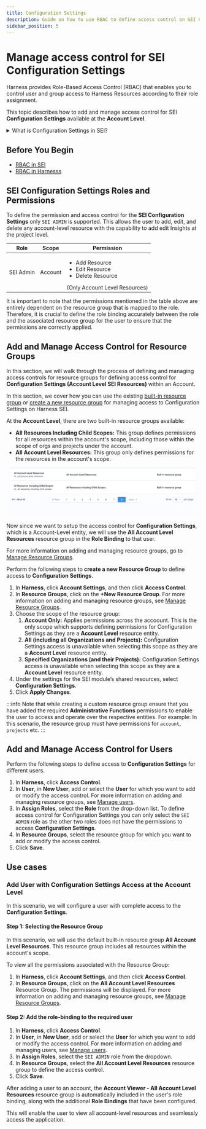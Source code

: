 ```yaml
---
title: Configuration Settings
description: Guide on how to use RBAC to define access control on SEI Configuration Settings at the Account Level.
sidebar_position: 5
---
```


# Manage access control for SEI Configuration Settings

Harness provides Role-Based Access Control (RBAC) that enables you to control user and group access to Harness Resources according to their role assignment.

This topic describes how to add and manage access control for SEI **Configuration Settings** available at the **Account Level**.

<details>
<summary>What is Configuration Settings in SEI?</summary>

Configuration Settings refers to all the SEI module resources that are available at the **Account Level**. For example: Integrations, Profiles, Contributors, Tables etc.

</details>

## Before You Begin

* [RBAC in SEI](/docs/software-engineering-insights/access-control/sei-roles-and-permissions)
* [RBAC in Harnesss](/docs/platform/role-based-access-control/add-manage-roles)

## SEI Configuration Settings Roles and Permissions

To define the permission and access control for the **SEI Configuration Settings** only `SEI ADMIN` is supported. This allows the user to add, edit, and delete any account-level resource with the capability to add edit Insights at the project level.

| Role | Scope | Permission |
| - | - | - |
| SEI Admin | Account | <ul><li>Add Resource</li> <li>Edit Resource</li> <li>Delete Resource</li></ul> (Only Account Level Resources)|

It is important to note that the permissions mentioned in the table above are entirely dependent on the resource group that is mapped to the role. Therefore, it is crucial to define the role binding accurately between the role and the associated resource group for the user to ensure that the permissions are correctly applied.

## Add and Manage Access Control for Resource Groups

In this section, we will walk through the process of defining and managing access controls for resource groups for defining access control for **Configuration Settings (Account Level SEI Resources)** within an Account.

In this section, we cover how you can use the existing [built-in resource group](/docs/software-engineering-insights/access-control/sei-roles-and-permissions#built-in-resource-groups) or [create a new resource group](/docs/platform/role-based-access-control/add-resource-groups) for managing access to Configuration Settings on Harness SEI.

At the **Account Level**, there are two built-in resource groups available:

* **All Resources Including Child Scopes:** This group defines permissions for all resources within the account's scope, including those within the scope of orgs and projects under the account.
* **All Account Level Resources:** This group only defines permissions for the resources in the account's scope.

![](./static/account-level-default-rg.png)

Now since we want to setup the access control for **Configuration Settings**, which is a Account-Level entity, we will use the **All Account Level Resources** resource group in the **Role Binding** to that user.

For more information on adding and managing resource groups, go to [Manage Resource Groups](/docs/platform/role-based-access-control/add-resource-groups).

Perform the following steps to **create a new Resource Group** to define access to **Configuration Settings**.

1. In **Harness**, click **Account Settings**, and then click **Access Control**.
2. In **Resource Groups**, click on the **+New Resource Group**. For more information on adding and managing resource groups, see [Manage Resource Groups](/docs/platform/role-based-access-control/add-resource-groups).
3. Choose the scope of the resource group: 
   1. **Account Only:** Applies permissions across the accoount. This is the only scope which supports defining permissions for Configuration Settings as they are a **Account Level** resource entity.
   2. **All (including all Organizations and Projects):** Configuration Settings access is unavailable when selecting this scope as they are a **Account Level** resource entity.
   3. **Specified Organizations (and their Projects):** Configuration Settings access is unavailable when selecting this scope as they are a **Account Level** resource entity.
4. Under the settings for the SEI module’s shared resources, select **Configuration Settings**.
5. Click **Apply Changes**.

:::info
Note that while creating a custom resource group ensure that you have added the required **Administrative Functions** permissions to enable the user to access and operate over the respective entities. For example: In this scenario, the resource group must have permissions for `account`, `projects` etc.
:::

## Add and Manage Access Control for Users​

Perform the following steps to define access to **Configuration Settings** for different users.

1. In **Harness**, click **Access Control**.
2. In **User**, in **New User**, add or select the **User** for which you want to add or modify the access control. For more information on adding and managing resource groups, see [Manage users](/docs/platform/role-based-access-control/add-users).
3. In **Assign Roles**, select the **Role** from the drop-down list. To define access control for Configuration Settings you can only select the `SEI ADMIN` role as the other two roles does not have the permissions to access **Configuration Settings**.
4. In **Resource Groups**, select the resource group for which you want to add or modify the access control.
5. Click **Save**.

## Use cases

### Add User with Configuration Settings Access at the Account Level

In this scenario, we will configure a user with complete access to the **Configuration Settings**.

#### Step 1: Selecting the Resource Group

In this scenario, we will use the default built-in resource group **All Account Level Resources**. This resource group includes all resources within the account's scope.

To view all the permissions associated with the Resource Group:

1. In **Harness**, click **Account Settings**, and then click **Access Control**.
2. In **Resource Groups**, click on the **All Account Level Resources** Resource Group. The permissions will be displayed. For more information on adding and managing resource groups, see [Manage Resource Groups](/docs/platform/role-based-access-control/add-resource-groups).

#### Step 2: Add the role-binding to the required user

1. In **Harness**, click **Access Control**.
2. In **User**, in **New User**, add or select the **User** for which you want to add or modify the access control. For more information on adding and managing users, see [Manage users](/docs/platform/role-based-access-control/add-user-groups).
3. In **Assign Roles**, select the `SEI ADMIN` role from the dropdown.
4. In **Resource Groups**, select the **All Account Level Resources** resource group to define the access control.
5. Click **Save**.

After adding a user to an account, the **Account Viewer - All Account Level Resources** resource group is automatically included in the user's role binding, along with the additional **Role Bindings** that have been configured. 

This will enable the user to view all account-level resources and seamlessly access the application.